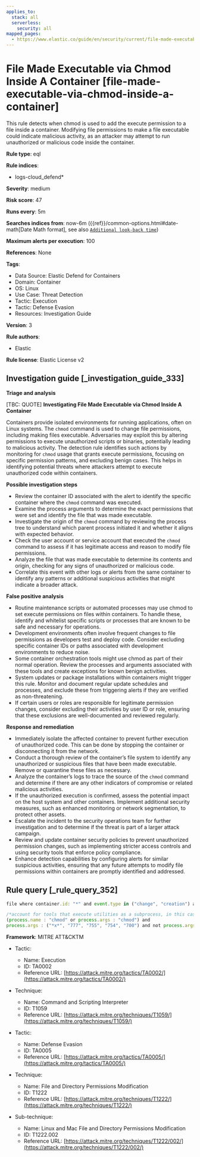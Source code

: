 ```yaml
---
applies_to:
  stack: all
  serverless:
    security: all
mapped_pages:
  - https://www.elastic.co/guide/en/security/current/file-made-executable-via-chmod-inside-a-container.html
---
```


# File Made Executable via Chmod Inside A Container [file-made-executable-via-chmod-inside-a-container]

This rule detects when chmod is used to add the execute permission to a file inside a container. Modifying file permissions to make a file executable could indicate malicious activity, as an attacker may attempt to run unauthorized or malicious code inside the container.

**Rule type**: eql

**Rule indices**:

* logs-cloud_defend*

**Severity**: medium

**Risk score**: 47

**Runs every**: 5m

**Searches indices from**: now-6m ({{ref}}/common-options.html#date-math[Date Math format], see also [`Additional look-back time`](docs-content://solutions/security/detect-and-alert/create-detection-rule.md#rule-schedule))

**Maximum alerts per execution**: 100

**References**: None

**Tags**:

* Data Source: Elastic Defend for Containers
* Domain: Container
* OS: Linux
* Use Case: Threat Detection
* Tactic: Execution
* Tactic: Defense Evasion
* Resources: Investigation Guide

**Version**: 3

**Rule authors**:

* Elastic

**Rule license**: Elastic License v2

## Investigation guide [_investigation_guide_333]

**Triage and analysis**

[TBC: QUOTE]
**Investigating File Made Executable via Chmod Inside A Container**

Containers provide isolated environments for running applications, often on Linux systems. The `chmod` command is used to change file permissions, including making files executable. Adversaries may exploit this by altering permissions to execute unauthorized scripts or binaries, potentially leading to malicious activity. The detection rule identifies such actions by monitoring for `chmod` usage that grants execute permissions, focusing on specific permission patterns, and excluding benign cases. This helps in identifying potential threats where attackers attempt to execute unauthorized code within containers.

**Possible investigation steps**

* Review the container ID associated with the alert to identify the specific container where the `chmod` command was executed.
* Examine the process arguments to determine the exact permissions that were set and identify the file that was made executable.
* Investigate the origin of the `chmod` command by reviewing the process tree to understand which parent process initiated it and whether it aligns with expected behavior.
* Check the user account or service account that executed the `chmod` command to assess if it has legitimate access and reason to modify file permissions.
* Analyze the file that was made executable to determine its contents and origin, checking for any signs of unauthorized or malicious code.
* Correlate this event with other logs or alerts from the same container to identify any patterns or additional suspicious activities that might indicate a broader attack.

**False positive analysis**

* Routine maintenance scripts or automated processes may use chmod to set execute permissions on files within containers. To handle these, identify and whitelist specific scripts or processes that are known to be safe and necessary for operations.
* Development environments often involve frequent changes to file permissions as developers test and deploy code. Consider excluding specific container IDs or paths associated with development environments to reduce noise.
* Some container orchestration tools might use chmod as part of their normal operation. Review the processes and arguments associated with these tools and create exceptions for known benign activities.
* System updates or package installations within containers might trigger this rule. Monitor and document regular update schedules and processes, and exclude these from triggering alerts if they are verified as non-threatening.
* If certain users or roles are responsible for legitimate permission changes, consider excluding their activities by user ID or role, ensuring that these exclusions are well-documented and reviewed regularly.

**Response and remediation**

* Immediately isolate the affected container to prevent further execution of unauthorized code. This can be done by stopping the container or disconnecting it from the network.
* Conduct a thorough review of the container’s file system to identify any unauthorized or suspicious files that have been made executable. Remove or quarantine these files as necessary.
* Analyze the container’s logs to trace the source of the `chmod` command and determine if there are any other indicators of compromise or related malicious activities.
* If the unauthorized execution is confirmed, assess the potential impact on the host system and other containers. Implement additional security measures, such as enhanced monitoring or network segmentation, to protect other assets.
* Escalate the incident to the security operations team for further investigation and to determine if the threat is part of a larger attack campaign.
* Review and update container security policies to prevent unauthorized permission changes, such as implementing stricter access controls and using security tools that enforce policy compliance.
* Enhance detection capabilities by configuring alerts for similar suspicious activities, ensuring that any future attempts to modify file permissions within containers are promptly identified and addressed.


## Rule query [_rule_query_352]

```js
file where container.id: "*" and event.type in ("change", "creation") and

/*account for tools that execute utilities as a subprocess, in this case the target utility name will appear as a process arg*/
(process.name : "chmod" or process.args : "chmod") and
process.args : ("*x*", "777", "755", "754", "700") and not process.args: "-x"
```

**Framework**: MITRE ATT&CKTM

* Tactic:

    * Name: Execution
    * ID: TA0002
    * Reference URL: [https://attack.mitre.org/tactics/TA0002/](https://attack.mitre.org/tactics/TA0002/)

* Technique:

    * Name: Command and Scripting Interpreter
    * ID: T1059
    * Reference URL: [https://attack.mitre.org/techniques/T1059/](https://attack.mitre.org/techniques/T1059/)

* Tactic:

    * Name: Defense Evasion
    * ID: TA0005
    * Reference URL: [https://attack.mitre.org/tactics/TA0005/](https://attack.mitre.org/tactics/TA0005/)

* Technique:

    * Name: File and Directory Permissions Modification
    * ID: T1222
    * Reference URL: [https://attack.mitre.org/techniques/T1222/](https://attack.mitre.org/techniques/T1222/)

* Sub-technique:

    * Name: Linux and Mac File and Directory Permissions Modification
    * ID: T1222.002
    * Reference URL: [https://attack.mitre.org/techniques/T1222/002/](https://attack.mitre.org/techniques/T1222/002/)



